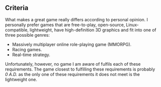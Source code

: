 ## Criteria
What makes a great game really differs according to personal opinion. I personally prefer games that are free-to-play, open-source, Linux-compatible, lightweight, have high-definition 3D graphics and fit into one of three possible genres:

* Massively multiplayer online role-playing game (MMORPG).
* Racing games.
* Real-time strategy.

Unfortunately, however, no game I am aware of fulfils each of these requirements. The game closest to fulfilling these requirements is probably *0 A.D.* as the only one of these requirements it does not meet is the lightweight one. 
